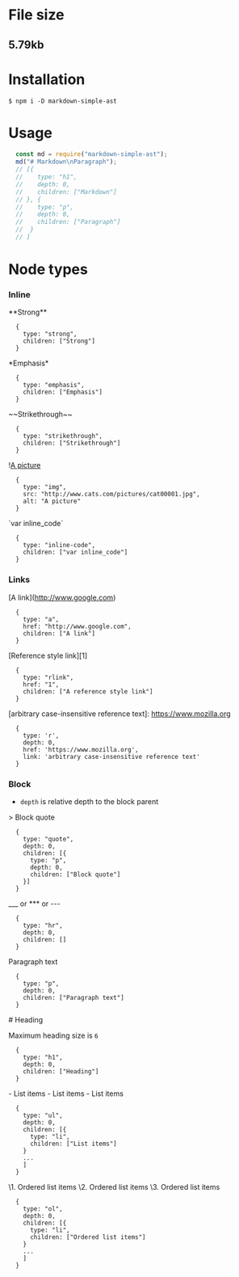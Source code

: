 # File size
## 5.79kb 

# Installation
```
$ npm i -D markdown-simple-ast
```

# Usage
```javascript
  const md = require("markdown-simple-ast");
  md("# Markdown\nParagraph");
  // [{
  //    type: "h1",
  //    depth: 0,
  //    children: ["Markdown"]
  // }, {
  //    type: "p",
  //    depth: 0,
  //    children: ["Paragraph"]
  //  }
  // ]
```

# Node types
### Inline
\*\*Strong\*\*
```
  {
    type: "strong",
    children: ["Strong"]
  }
```

\*Emphasis\*
```
  {
    type: "emphasis",
    children: ["Emphasis"]
  }
```

\~\~Strikethrough\~\~
```
  {
    type: "strikethrough",
    children: ["Strikethrough"]
  }
```

\![A picture](http://www.cats.com/pictures/cat00001.jpg)
```
  {
    type: "img",
    src: "http://www.cats.com/pictures/cat00001.jpg",
    alt: "A picture"
  }
```

\`var inline_code`
```
  {
    type: "inline-code",
    children: ["var inline_code"]
  }
```

### Links

\[A link](http://www.google.com)
```
  {
    type: "a",
    href: "http://www.google.com",
    children: ["A link"]
  }
```

\[Reference style link][1]
```
  {
    type: "rlink",
    href: "1",
    children: ["A reference style link"]
  }
```

\[arbitrary case-insensitive reference text]: https://www.mozilla.org
```
  {
    type: 'r',
    depth: 0,
    href: 'https://www.mozilla.org',
    link: 'arbitrary case-insensitive reference text'
  }
```

### Block

- `depth` is relative depth to the block parent

\> Block quote
```
  {
    type: "quote",
    depth: 0,
    children: [{
      type: "p",
      depth: 0,
      children: ["Block quote"]
    }]
  }
```

\_\_\_ or \*\*\* or \-\-\-
```
  {
    type: "hr",
    depth: 0,
    children: []
  }
```

Paragraph text
```
  {
    type: "p",
    depth: 0,
    children: ["Paragraph text"]
  }
```

\# Heading

Maximum heading size is `6`

```
  {
    type: "h1",
    depth: 0,
    children: ["Heading"]
  }
```

\- List items
\- List items
\- List items
```
  {
    type: "ul",
    depth: 0,
    children: [{
      type: "li",
      children: ["List items"]
    }
    ...
    ]
  }
```

\1. Ordered list items
\2. Ordered list items
\3. Ordered list items
```
  {
    type: "ol",
    depth: 0,
    children: [{
      type: "li",
      children: ["Ordered list items"]
    }
    ...
    ]
  }
```
